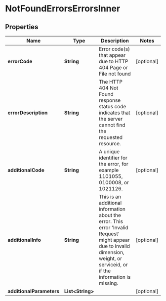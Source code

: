 

# NotFoundErrorsErrorsInner


## Properties

| Name | Type | Description | Notes |
|------------ | ------------- | ------------- | -------------|
|**errorCode** | **String** | Error code(s) that appear due to HTTP 404 Page or File not found |  [optional] |
|**errorDescription** | **String** | The HTTP 404 Not Found response status code indicates that the server cannot find the requested resource. |  [optional] |
|**additionalCode** | **String** | A unique identifier for the error, for example 1101055, 0100008, or 1021126. |  [optional] |
|**additionalInfo** | **String** | This is an additional information about the error. This error &#39;Invalid Request&#39; might appear due to invalid dimension, weight, or serviceid, or if the information is missing. |  [optional] |
|**additionalParameters** | **List&lt;String&gt;** |  |  [optional] |



